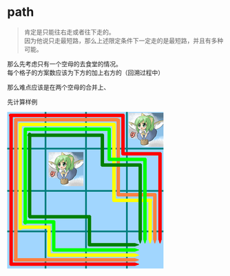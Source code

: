 # path
> 肯定是只能往右走或者往下走的。  
> 因为他说只走最短路，那么上述限定条件下一定走的是最短路，并且有多种可能。  

那么先考虑只有一个空母的去食堂的情况。  
每个格子的方案数应该为下方的加上右方的（回溯过程中）  

那么难点应该是在两个空母的合并上、  

先计算样例  

![还是不会搞](./233.bmp)